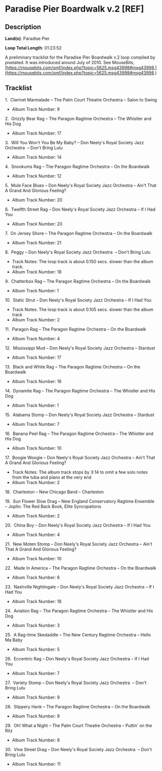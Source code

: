 # Paradise Pier Boardwalk v.2 [REF]

## Description

**Land(s)**: Paradise Pier

**Loop Total Length**: 01:23:52

A preliminary tracklist for the Paradise Pier Boardwalk v.2 loop compiled by pixelated. It was introduced around July of 2010. See MouseBits, [https://mousebits.com/smf/index.php?topic=5625.msg43998#msg43998.](https://mousebits.com/smf/index.php?topic=5625.msg43998#msg43998.)

## Tracklist

1\.  Clarinet Marmalade – The Palm Court Theatre Orchestra – Salon to Swing

- Album Track Number: 9

2\.  Grizzly Bear Rag – The Paragon Ragtime Orchestra – The Whistler and His Dog

- Album Track Number: 17

3\.  Will You Won't You Be My Baby? – Don Neely's Royal Society Jazz Orchestra  – Don't Bring Lulu

- Album Track Number: 14

4\.  Snookums Rag – The Paragon Ragtime Orchestra – On the Boardwalk

- Album Track Number: 12

5\.  Mule Face Blues – Don Neely's Royal Society Jazz Orchestra – Ain't That A Grand And Glorious Feeling?

- Album Track Number: 20

6\.  Twelfth Street Rag – Don Neely's Royal Society Jazz Orchestra – If I Had You

- Album Track Number: 20

7\.  On Jersey Shore – The Paragon Ragtime Orchestra – On the Boardwalk

- Album Track Number: 21

8\.  Peggy – Don Neely's Royal Society Jazz Orchestra  – Don't Bring Lulu

- Track Notes: The loop track is about 0.150 secs. slower than the album track.
- Album Track Number: 18

9\.  Chatterbox Rag – The Paragon Ragtime Orchestra – On the Boardwalk

- Album Track Number: 1

10\.  Static Strut – Don Neely's Royal Society Jazz Orchestra – If I Had You

- Track Notes: The loop track is about 0.105 secs. slower than the album track
- Album Track Number: 2

11\.  Paragon Rag – The Paragon Ragtime Orchestra – On the Boardwalk

- Album Track Number: 4

12\.  Mississippi Mud – Don Neely's Royal Society Jazz Orchestra – Stardust

- Album Track Number: 17

13\.  Black and White Rag – The Paragon Ragtime Orchestra – On the Boardwalk

- Album Track Number: 18

14\.  Dynamite Rag – The Paragon Ragtime Orchestra – The Whistler and His Dog

- Album Track Number: 1

15\.  Alabama Stomp – Don Neely's Royal Society Jazz Orchestra – Stardust

- Album Track Number: 7

16\.  Banana Peel Rag – The Paragon Ragtime Orchestra – The Whistler and His Dog

- Album Track Number: 10

17\.  Boogie Woogie – Don Neely's Royal Society Jazz Orchestra – Ain't That A Grand And Glorious Feeling?

- Track Notes: The album track stops by 3:14 to omit a few solo notes from the tuba and piano at the very end
- Album Track Number: 2

18\.  Charleston – New Chicago Band – Charleston



19\.  Sun Flower Slow Drag – New England Conservatory Ragtime Ensemble – Joplin: The Red Back Book, Elite Syncopations

- Album Track Number: 2

20\.  China Boy – Don Neely's Royal Society Jazz Orchestra – If I Had You

- Album Track Number: 4

21\.  New Moten Stomp – Don Neely's Royal Society Jazz Orchestra – Ain't That A Grand And Glorious Feeling?

- Album Track Number: 10

22\.  Made In America – The Paragon Ragtime Orchestra – On the Boardwalk

- Album Track Number: 6

23\.  Nashville Nightingale – Don Neely's Royal Society Jazz Orchestra – If I Had You

- Album Track Number: 18

24\.  Aviation Rag – The Paragon Ragtime Orchestra – The Whistler and His Dog

- Album Track Number: 3

25\.  A Rag-time Skedaddle – The New Century Ragtime Orchestra – Hello Ma Baby

- Album Track Number: 5

26\.  Eccentric Rag – Don Neely's Royal Society Jazz Orchestra – If I Had You

- Album Track Number: 7

27\.  Variety Stomp – Don Neely's Royal Society Jazz Orchestra  – Don't Bring Lulu

- Album Track Number: 9

28\.  Slippery Hank – The Paragon Ragtime Orchestra – On the Boardwalk

- Album Track Number: 9

29\.  Oh! What a Night – The Palm Court Theatre Orchestra – Puttin' on the Ritz

- Album Track Number: 8

30\.  Vine Street Drag – Don Neely's Royal Society Jazz Orchestra  – Don't Bring Lulu

- Album Track Number: 11
